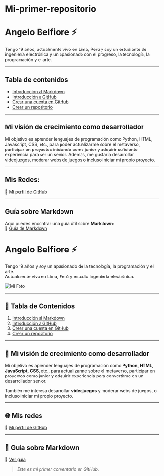 # Mi-primer-repositorio

<html lang="en">
<head>
  <meta charset="UTF-8" />
  <meta name="viewport" content="width=device-width, initial-scale=1.0" />

# Angelo Belfiore ⚡

Tengo 19 años, actualmente vivo en Lima, Perú y soy un estudiante de ingeniería electrónica y un apasionado con el progreso, la tecnología, la programación y el arte.

---

## Tabla de contenidos  
- [Introducción al Markdown](#introducción-al-markdown)  
- [Introducción a GitHub](#introducción-a-github)  
- [Crear una cuenta en GitHub](#crear-una-cuenta-en-github)  
- [Crear un repositorio](#crear-un-repositorio)  

---

## Mi visión de crecimiento como desarrollador  

Mi objetivo es aprender lenguajes de programación como Python, HTML, Javascript, CSS, etc., para poder actualizarme sobre el metaverso, participar en proyectos iniciando como junior y adquirir suficiente experiencia para ser un senior. Además, me gustaría desarrollar videojuegos, moderar webs de juegos o incluso iniciar mi propio proyecto.

---

## Mis Redes:  
🔗 [Mi perfil de GitHub](https://github.com/tu-usuario)  

---

## Guía sobre Markdown  
Aquí puedes encontrar una guía útil sobre **Markdown**:  
📌 [Guía de Markdown](https://www.markdownguide.org/)

# Angelo Belfiore ⚡  

Tengo 19 años y soy un apasionado de la tecnología, la programación y el arte.  
Actualmente vivo en Lima, Perú y estudio ingeniería electrónica.  

![Mi Foto](https://scontent-lim1-1.xx.fbcdn.net/v/t39.30808-6/463843841_122095025948597869_7524875811243839107_n.jpg?_nc_cat=103&ccb=1-7&_nc_sid=6ee11a&_nc_eui2=AeHHYixplpYR-CYPabbJSHy76yScw22bA9XrJJzDbZsD1QMvwPrZH8gu5ttn6TaKjrjPEoE7MmZWA_fxdLaAip12&_nc_ohc=PiYpuHc7_YoQ7kNvgEIPfkc&_nc_oc=AdhYUSQVPqpcex8qVVBLU97F-xufvcbBNqui0CkTddz9wqxUP1A9_-OIBbBC9NzEgVsGqvUaJ3jGM0o7hOwG_bEn&_nc_zt=23&_nc_ht=scontent-lim1-1.xx&_nc_gid=AzpDtqVRv1PDwB8xG6Skn8J&oh=00_AYAE-LfaCL44sbQ8RMdX2tcAoiQp4NTA8MOuXKERNEqj9Q&oe=67A8B8A1)  

---

## 📌 Tabla de Contenidos  
1. [Introducción al Markdown](https://github.com/blackalpha342)  
2. [Introducción a GitHub](https://github.com/blackalpha342)  
3. [Crear una cuenta en GitHub](https://github.com/blackalpha342)  
4. [Crear un repositorio](https://github.com/blackalpha342)  

---

## 🚀 Mi visión de crecimiento como desarrollador  

Mi objetivo es aprender lenguajes de programación como **Python, HTML, JavaScript, CSS**, etc., para actualizarme sobre el metaverso, participar en proyectos como junior y adquirir experiencia para convertirme en un desarrollador senior.  

También me interesa desarrollar **videojuegos** y moderar webs de juegos, o incluso iniciar mi propio proyecto.  

---

## 🌐 Mis redes  
🔗 [Mi perfil de GitHub](https://github.com/tu-usuario)  

---

## 📖 Guía sobre Markdown  
📌 [Ver guía](https://www.markdownguide.org/)  

> _Este es mi primer comentario en GitHub._
